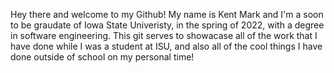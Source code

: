 Hey there and welcome to my Github! My name is Kent Mark and I'm a soon to be graudate of Iowa State Univeristy, in the spring of 2022, with a degree in software engineering. This git serves to showacase all of the work that I have done while I was a student at ISU, and also all of the cool things I have done outside of school on my personal time!
